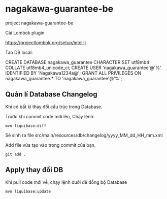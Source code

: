 # nagakawa-guarantee-be
project nagakawa-guarantee-be

Cài Lombok plugin

https://projectlombok.org/setup/intellij

Tao DB local:

CREATE DATABASE nagakawa_guarantee CHARACTER SET utf8mb4 COLLATE utf8mb4_unicode_ci;
CREATE USER 'nagakawa_guarantee'@'%' IDENTIFIED BY 'Nagakawa1234a@';
GRANT ALL PRIVILEGES ON nagakawa_guarantee.* TO 'nagakawa_guarantee'@'%';

## Quản lí Database Changelog

Khi có bất kì thay đổi cấu trúc trong Database.

Trước khi commit code mới lên, Chạy lệnh:

```
mvn liquibase:diff
```

Sẽ sinh ra file src/main/resources/db/changelog/yyyy_MM_dd_HH_mm.xml

Add file vừa tạo vào trong commit của bạn.

```
git add .
```

## Apply thay đổi DB

Khi pull code mới về, chạy lệnh dưới để đồng bộ Database

```
mvn liquibase:update
```

